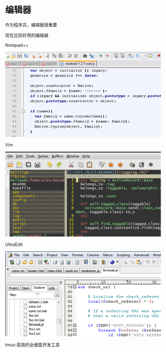 # 编辑器

作为程序员，编辑器很重要

现在比较好用的编辑器

Notepad++

![Notepad++](11002651_2x4j.png)

Vim

![Vim](11002958_q724.png)

UltraEdit

![UltraEdit](11003000_AErn.png)

tmux:高效的全键盘开发工具

